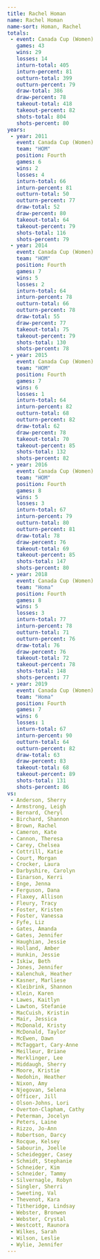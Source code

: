 ```yaml
---
title: Rachel Homan
name: Rachel Homan
name-sort: Homan, Rachel
totals:
 - event: Canada Cup (Women)
   games: 43
   wins: 29
   losses: 14
   inturn-total: 405
   inturn-percent: 81
   outturn-total: 399
   outturn-percent: 79
   draw-total: 386
   draw-percent: 78
   takeout-total: 418
   takeout-percent: 82
   shots-total: 804
   shots-percent: 80
years:
 - year: 2011
   event: Canada Cup (Women)
   team: "HOM"
   position: Fourth
   games: 6
   wins: 2
   losses: 4
   inturn-total: 66
   inturn-percent: 81
   outturn-total: 50
   outturn-percent: 77
   draw-total: 52
   draw-percent: 80
   takeout-total: 64
   takeout-percent: 79
   shots-total: 116
   shots-percent: 79
 - year: 2014
   event: Canada Cup (Women)
   team: "HOM"
   position: Fourth
   games: 7
   wins: 5
   losses: 2
   inturn-total: 64
   inturn-percent: 78
   outturn-total: 66
   outturn-percent: 78
   draw-total: 55
   draw-percent: 77
   takeout-total: 75
   takeout-percent: 79
   shots-total: 130
   shots-percent: 78
 - year: 2015
   event: Canada Cup (Women)
   team: "HOM"
   position: Fourth
   games: 7
   wins: 6
   losses: 1
   inturn-total: 64
   inturn-percent: 82
   outturn-total: 68
   outturn-percent: 82
   draw-total: 62
   draw-percent: 78
   takeout-total: 70
   takeout-percent: 85
   shots-total: 132
   shots-percent: 82
 - year: 2016
   event: Canada Cup (Women)
   team: "HOM"
   position: Fourth
   games: 8
   wins: 5
   losses: 3
   inturn-total: 67
   inturn-percent: 79
   outturn-total: 80
   outturn-percent: 81
   draw-total: 78
   draw-percent: 76
   takeout-total: 69
   takeout-percent: 85
   shots-total: 147
   shots-percent: 80
 - year: 2018
   event: Canada Cup (Women)
   team: "Homa"
   position: Fourth
   games: 8
   wins: 5
   losses: 3
   inturn-total: 77
   inturn-percent: 78
   outturn-total: 71
   outturn-percent: 76
   draw-total: 76
   draw-percent: 76
   takeout-total: 72
   takeout-percent: 78
   shots-total: 148
   shots-percent: 77
 - year: 2019
   event: Canada Cup (Women)
   team: "Homa"
   position: Fourth
   games: 7
   wins: 6
   losses: 1
   inturn-total: 67
   inturn-percent: 90
   outturn-total: 64
   outturn-percent: 82
   draw-total: 63
   draw-percent: 83
   takeout-total: 68
   takeout-percent: 89
   shots-total: 131
   shots-percent: 86
vs:
 - Anderson, Sherry
 - Armstrong, Leigh
 - Bernard, Cheryl
 - Birchard, Shannon
 - Brown, Rachel
 - Cameron, Kate
 - Cannon, Theresa
 - Carey, Chelsea
 - Cottrill, Katie
 - Court, Morgan
 - Crocker, Laura
 - Darbyshire, Carolyn
 - Einarson, Kerri
 - Enge, Jenna
 - Ferguson, Dana
 - Flaxey, Allison
 - Fleury, Tracy
 - Foster, Kristen
 - Foster, Vanessa
 - Fyfe, Liz
 - Gates, Amanda
 - Gates, Jennifer
 - Haughian, Jessie
 - Holland, Amber
 - Hunkin, Jessie
 - Iskiw, Beth
 - Jones, Jennifer
 - Kalenchuk, Heather
 - Kasner, Marliese
 - Kleibrink, Shannon
 - Klein, Karen
 - Lawes, Kaitlyn
 - Lawton, Stefanie
 - MacCuish, Kristin
 - Mair, Jessica
 - McDonald, Kristy
 - McDonald, Taylor
 - McEwen, Dawn
 - McTaggart, Cary-Anne
 - Meilleur, Briane
 - Merklinger, Lee
 - Middaugh, Sherry
 - Moore, Kristie
 - Nedohin, Heather
 - Nixon, Amy
 - Njegovan, Selena
 - Officer, Jill
 - Olson-Johns, Lori
 - Overton-Clapham, Cathy
 - Peterman, Jocelyn
 - Peters, Laine
 - Rizzo, Jo-Ann
 - Robertson, Darcy
 - Rocque, Kelsey
 - Sabourin, Joelle
 - Scheidegger, Casey
 - Schmidt, Stephanie
 - Schneider, Kim
 - Schneider, Tammy
 - Silvernagle, Robyn
 - Singler, Sherri
 - Sweeting, Val
 - Thevenot, Kara
 - Titheridge, Lindsay
 - Webster, Bronwen
 - Webster, Crystal
 - Westcott, Raunora
 - Wilkes, Sarah
 - Wilson, Leslie
 - Wylie, Jennifer
---
```

